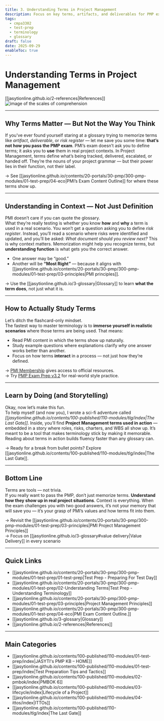 ```yaml
---
title: 3. Understanding Terms in Project Management
description: Focus on key terms, artifacts, and deliverables for PMP exam success, emphasizing context over memorization.
tags:
  - cmpa3302
  - test-prep
  - terminology
  - glossary
draft: false
date: 2025-09-29
enableToc: true
---
```

# Understanding Terms in Project Management  
[[jasytionline.github.io/2-references|References]]  
![image of the scales of comprehension](jasytionline.github.io/assets/images/modules/terms.png)

---

## Why Terms Matter — But Not the Way You Think  
If you've ever found yourself staring at a glossary trying to memorize terms like *artifact*, *deliverable*, or *risk register* — let me save you some time: **that’s not how you pass the PMP exam**. PMI’s exam doesn’t ask you to define terms; it asks you to **use** them in real project contexts. In Project Management, terms define what’s being tracked, delivered, escalated, or handed off. They’re the nouns of your project grammar — but their power lies in their function, not their label.

→ See [[jasytionline.github.io/contents/20-portals/30-pmp/300-pmp-modules/01-test-prep/04-eco|PMI’s Exam Content Outline]] for where these terms show up.

---

## Understanding in Context — Not Just Definition  
PMI doesn’t care if you can quote the glossary.  
What they’re really testing is whether you know **how** and **why** a term is used in a real scenario. You won’t get a question asking you to define *risk register*. Instead, you’ll read a scenario where risks were identified and updated, and you’ll be asked: *What document should you review next?* This is why context matters. Memorization might help you recognize terms, but **understanding function** is what gets you the correct answer.

- One answer may be “good.”  
- Another will be **“Most Right”** — because it aligns with [[jasytionline.github.io/contents/20-portals/30-pmp/300-pmp-modules/01-test-prep/03-principles|PMI principles]].

→ Use the [[jasytionline.github.io/3-glossary|Glossary]] to learn **what the term does**, not just what it is.  

---

## How to Actually Study Terms  
Let’s ditch the flashcard-only mindset.  
The fastest way to master terminology is to **immerse yourself in realistic scenarios** where those terms are being used. That means:
- Read PMI content in which the terms show up naturally.
- Study example questions where explanations clarify *why* one answer works better than another.
- Focus on how terms **interact** in a process — not just how they’re defined.

→ [PMI Membership](https://www.pmi.org/membership/benefits) gives access to official resources.  
→ Try [PMP Exam Prep v3.2](https://www.pmi.org/store/) for real-world style practice.

---

## Learn by Doing (and Storytelling)  
Okay, now let’s make this fun.  
To help myself (and now you), I wrote a sci-fi adventure called *[[jasytionline.github.io/contents/100-published/110-modules/tlg/index|The Last Gate]]*. Inside, you’ll find **Project Management terms used in action** — embedded in a story where roles, risks, charters, and WBS all show up. It’s meant to be a tool that makes terminology stick by making it memorable. Reading about terms in action builds fluency faster than any glossary can.

→ Ready for a break from bullet points? Explore [[jasytionline.github.io/contents/100-published/110-modules/tlg/index|The Last Gate]].

---

## Bottom Line  
Terms are tools — not trivia.  
If you really want to pass the PMP, don’t just memorize terms. **Understand how they show up in real project situations**. Context is everything. When the exam challenges you with two good answers, it’s not your memory that will save you — it’s your grasp of PMI’s values and how terms fit into them.

→ Revisit the [[jasytionline.github.io/contents/20-portals/30-pmp/300-pmp-modules/01-test-prep/03-principles|PMI Project Management Principles]]  
→ Focus on [[jasytionline.github.io/3-glossary#value delivery|Value Delivery]] in every scenario

---

## Quick Links  
- [[jasytionline.github.io/contents/20-portals/30-pmp/300-pmp-modules/01-test-prep/01-test-prep|Test Prep - Preparing For Test Day]]  
- [[jasytionline.github.io/contents/20-portals/30-pmp/300-pmp-modules/01-test-prep/02-Understanding Terms|Test Prep - Understanding Terminology]]  
- [[jasytionline.github.io/contents/20-portals/30-pmp/300-pmp-modules/01-test-prep/03-principles|Project Management Principles]]  
- [[jasytionline.github.io/contents/20-portals/30-pmp/300-pmp-modules/01-test-prep/04-eco|PMI Exam Content Outline.]]  
- [[jasytionline.github.io/3-glossary|Glossary]]  
- [[jasytionline.github.io/2-references|References]]

---

## Main Categories  
- [[jasytionline.github.io/contents/100-published/110-modules/01-test-prep/index|JASYTI's PMP KB – HOME]]  
- [[jasytionline.github.io/contents/100-published/110-modules/01-test-prep/index|Test Preparation Tips and Tactics]]  
- [[jasytionline.github.io/contents/100-published/110-modules/02-pmbok/index|PMBOK 6]]  
- [[jasytionline.github.io/contents/100-published/110-modules/03-lifecycle/index|Lifecycle of a Project]]  
- [[jasytionline.github.io/contents/100-published/110-modules/04-ittos/index|ITTOs]]  
- [[jasytionline.github.io/contents/100-published/110-modules/tlg/index|The Last Gate]]
